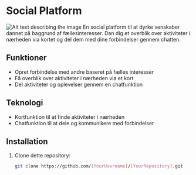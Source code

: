 # Social Platform
![Alt text describing the image](/Users/computer/Documents/GitHub/Calibre_frontend_MVP/calibre_frontend_mvp/assets/wp6690890_2.png)
En social platform til at dyrke venskaber dannet på baggrund af fællesinteresser. Dan dig et overblik over aktiviteter i nærheden via kortet og del dem med dine forbindelser gennem chatten.

## Funktioner

- Opret forbindelse med andre baseret på fælles interesser
- Få overblik over aktiviteter i nærheden via et kort
- Del aktiviteter og oplevelser gennem en chatfunktion

## Teknologi

- Kortfunktion til at finde aktiviteter i nærheden
- Chatfunktion til at dele og kommunikere med forbindelser

## Installation

1. Clone dette repository:
   ```bash
   git clone https://github.com/[YourUsername]/[YourRepository].git
